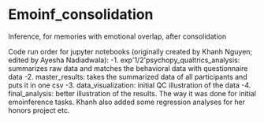 # Emoinf_consolidation
 Inference, for memories with emotional overlap, after consolidation

 Code run order for jupyter notebooks (originally created by Khanh Nguyen; edited by Ayesha Nadiadwala):
 -1. exp'1/2'psychopy_qualtrics_analysis: summarizes raw data and matches the behavioral data with questionnaire data
 -2. master_results: takes the summarized data of all participants and puts it in one csv
 -3. data_visualization: initial QC illustration of the data
 -4. final_analysis: better illustration of the results. The way it was done for initial emoinference tasks. Khanh also added some regression analyses for her honors project etc.
 
